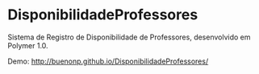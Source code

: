 # DisponibilidadeProfessores
Sistema de Registro de Disponibilidade de Professores, desenvolvido em Polymer 1.0.

Demo: http://buenonp.github.io/DisponibilidadeProfessores/
